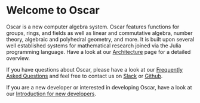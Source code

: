 # Welcome to Oscar

Oscar is a new computer algebra system. Oscar features functions for groups,
rings, and fields as well as linear and commutative algebra, number theory,
algebraic and polyhedral geometry, and more. It is built upon several well
established systems for mathematical research joined via the Julia programming
language. Have a look at our [Architecture](@ref) page for a detailed overview.

If you have questions about Oscar, please have a look at our [Frequently Asked
Questions](@ref) and feel free to contact us on
[Slack](https://join.slack.com/t/oscar-system/shared_invite/zt-thtcv97k-2678bKQ~RpR~5gZszDcISw)
or [Github](https://github.com/oscar-system/Oscar.jl).

If you are a new developer or interested in developing Oscar, have a look at
our [Introduction for new developers](@ref).
